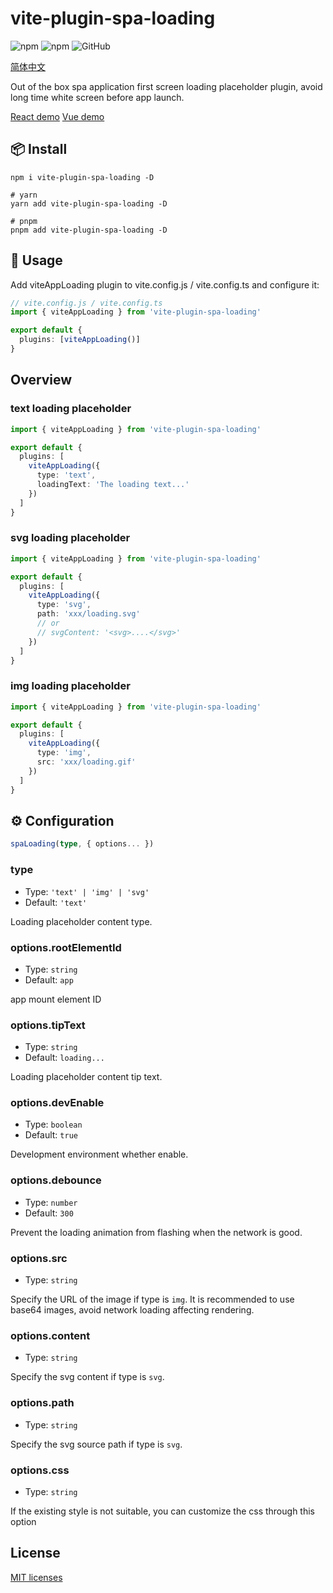 # vite-plugin-spa-loading

![npm](https://img.shields.io/npm/v/vite-plugin-spa-loading?style=flat-square)
![npm](https://img.shields.io/npm/dm/vite-plugin-spa-loading?style=flat-square)
![GitHub](https://img.shields.io/github/license/yue1123/vite-plugin-spa-loading?style=flat-square)

[简体中文](./README.zh.md)

Out of the box spa application first screen loading placeholder plugin, avoid long time white screen before app launch.

[React demo](https://yue1123.github.io/vite-plugin-spa-loading/react/)
[Vue demo](https://yue1123.github.io/vite-plugin-spa-loading/vue/)
## 📦 Install

```shell
npm i vite-plugin-spa-loading -D

# yarn
yarn add vite-plugin-spa-loading -D

# pnpm
pnpm add vite-plugin-spa-loading -D
```

## 🦄 Usage

Add viteAppLoading plugin to vite.config.js / vite.config.ts and configure it:

```ts
// vite.config.js / vite.config.ts
import { viteAppLoading } from 'vite-plugin-spa-loading'

export default {
  plugins: [viteAppLoading()]
}
```

## Overview

### text loading placeholder

```ts
import { viteAppLoading } from 'vite-plugin-spa-loading'

export default {
  plugins: [
    viteAppLoading({
      type: 'text',
      loadingText: 'The loading text...'
    })
  ]
}
```

### svg loading placeholder

```ts
import { viteAppLoading } from 'vite-plugin-spa-loading'

export default {
  plugins: [
    viteAppLoading({
      type: 'svg',
      path: 'xxx/loading.svg'
      // or
      // svgContent: '<svg>....</svg>'
    })
  ]
}
```

### img loading placeholder

```ts
import { viteAppLoading } from 'vite-plugin-spa-loading'

export default {
  plugins: [
    viteAppLoading({
      type: 'img',
      src: 'xxx/loading.gif'
    })
  ]
}
```

## ⚙️ Configuration

```ts
spaLoading(type, { options... })
```

### type

- Type: `'text' | 'img' | 'svg'`
- Default: `'text'`

Loading placeholder content type.

### options.rootElementId

- Type: `string`
- Default: `app`

app mount element ID

### options.tipText

- Type: `string`
- Default: `loading...`

Loading placeholder content tip text.

### options.devEnable

- Type: `boolean`
- Default: `true`

Development environment whether enable.

### options.debounce

- Type: `number`
- Default: `300`

Prevent the loading animation from flashing when the network is good.

### options.src

- Type: `string`

Specify the URL of the image if type is `img`. It is recommended to use base64 images, avoid network loading affecting rendering.

### options.content

- Type: `string`

Specify the svg content if type is `svg`.

### options.path

- Type: `string`

Specify the svg source path if type is `svg`.

### options.css

- Type: `string`

If the existing style is not suitable, you can customize the css through this option

## License

[MIT licenses](https://opensource.org/licenses/MIT)
